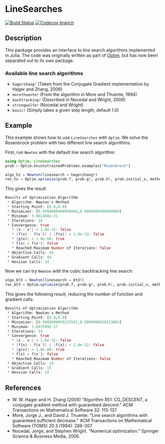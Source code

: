 # LineSearches

[![Build Status](https://travis-ci.org/JuliaNLSolvers/LineSearches.jl.svg?branch=master)](https://travis-ci.org/JuliaNLSolvers/LineSearches.jl)
[![Codecov branch](https://img.shields.io/codecov/c/github/JuliaNLSolvers/LineSearches.jl/master.svg?maxAge=2592000)](https://codecov.io/gh/JuliaNLSolvers/LineSearches.jl)

## Description
This package provides an interface to line search algorithms implemented in Julia.
The code was originally written as part of [Optim](https://github.com/JuliaNLSolvers/Optim.jl),
but has now been separated out to its own package.

### Available line search algorithms
* `hagerzhang!` (Taken from the Conjugate Gradient implementation
  by Hager and Zhang, 2006)
* `morethuente!` (From the algorithm in More and Thuente, 1994)
* `backtracking!` (Described in Nocedal and Wright, 2006)
* `strongwolfe!` (Nocedal and Wright)
* `basic!` (Simply takes a given step length, default 1.0)

## Example
This example shows how to use `LineSearches` with `Optim`.
We solve the Rosenbrock problem with two different line search algorithms.

First, run `Newton` with the default line search algorithm:
```julia
using Optim, LineSearches
prob = Optim.UnconstrainedProblems.examples["Rosenbrock"]

algo_hz = Newton(linesearch = hagerzhang!)
res_hz = Optim.optimize(prob.f, prob.g!, prob.h!, prob.initial_x, method=algo_hz)
```

This gives the result
``` julia
Results of Optimization Algorithm
 * Algorithm: Newton's Method
 * Starting Point: [0.0,0.0]
 * Minimizer: [0.9999999999999994,0.9999999999999989]
 * Minimum: 3.081488e-31
 * Iterations: 14
 * Convergence: true
   * |x - x'| < 1.0e-32: false
   * |f(x) - f(x')| / |f(x)| < 1.0e-32: false
   * |g(x)| < 1.0e-08: true
   * f(x) > f(x'): false
   * Reached Maximum Number of Iterations: false
 * Objective Calls: 44
 * Gradient Calls: 44
 * Hessian Calls: 14
```

Now we can try `Newton` with the cubic backtracking line search:
``` julia
algo_bt3 = Newton(linesearch = bt3!)
res_bt3 = Optim.optimize(prob.f, prob.g!, prob.h!, prob.initial_x, method=algo_bt3)
```

This gives the following result, reducing the number of function and gradient calls:
``` julia
Results of Optimization Algorithm
 * Algorithm: Newton's Method
 * Starting Point: [0.0,0.0]
 * Minimizer: [0.9999999959215587,0.9999999918223065]
 * Minimum: 1.667699e-17
 * Iterations: 14
 * Convergence: true
   * |x - x'| < 1.0e-32: false
   * |f(x) - f(x')| / |f(x)| < 1.0e-32: false
   * |g(x)| < 1.0e-08: true
   * f(x) > f(x'): false
   * Reached Maximum Number of Iterations: false
 * Objective Calls: 19
 * Gradient Calls: 15
 * Hessian Calls: 14
```

## References
- W. W. Hager and H. Zhang (2006) "Algorithm 851: CG_DESCENT, a conjugate gradient method with guaranteed descent." ACM Transactions on Mathematical Software 32: 113-137.
- Moré, Jorge J., and David J. Thuente. "Line search algorithms with guaranteed sufficient decrease." ACM Transactions on Mathematical Software (TOMS) 20.3 (1994): 286-307.
- Nocedal, Jorge, and Stephen Wright. "Numerical optimization." Springer Science & Business Media, 2006.
